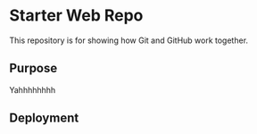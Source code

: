 # Starter Web Repo

This repository is for showing how Git and GitHub work together.

## Purpose

Yahhhhhhhh

## Deployment